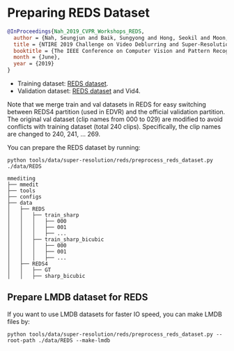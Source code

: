 # Preparing REDS Dataset

<!-- [DATASET] -->

```bibtex
@InProceedings{Nah_2019_CVPR_Workshops_REDS,
  author = {Nah, Seungjun and Baik, Sungyong and Hong, Seokil and Moon, Gyeongsik and Son, Sanghyun and Timofte, Radu and Lee, Kyoung Mu},
  title = {NTIRE 2019 Challenge on Video Deblurring and Super-Resolution: Dataset and Study},
  booktitle = {The IEEE Conference on Computer Vision and Pattern Recognition (CVPR) Workshops},
  month = {June},
  year = {2019}
}
```

- Training dataset: [REDS dataset](https://seungjunnah.github.io/Datasets/reds.html).
- Validation dataset: [REDS dataset](https://seungjunnah.github.io/Datasets/reds.html) and Vid4.

Note that we merge train and val datasets in REDS for easy switching between REDS4 partition (used in EDVR) and the official validation partition.
The original val dataset (clip names from 000 to 029) are modified to avoid conflicts with training dataset (total 240 clips). Specifically, the clip names are changed to 240, 241, ... 269.

You can prepare the REDS dataset by running:

```shell
python tools/data/super-resolution/reds/preprocess_reds_dataset.py ./data/REDS
```

```text
mmediting
├── mmedit
├── tools
├── configs
├── data
│   ├── REDS
│   │   ├── train_sharp
│   │   │   ├── 000
│   │   │   ├── 001
│   │   │   ├── ...
│   │   ├── train_sharp_bicubic
│   │   │   ├── 000
│   │   │   ├── 001
│   │   │   ├── ...
│   ├── REDS4
│   │   ├── GT
│   │   ├── sharp_bicubic
```

## Prepare LMDB dataset for REDS

If you want to use LMDB datasets for faster IO speed, you can make LMDB files by:

```shell
python tools/data/super-resolution/reds/preprocess_reds_dataset.py --root-path ./data/REDS --make-lmdb
```
